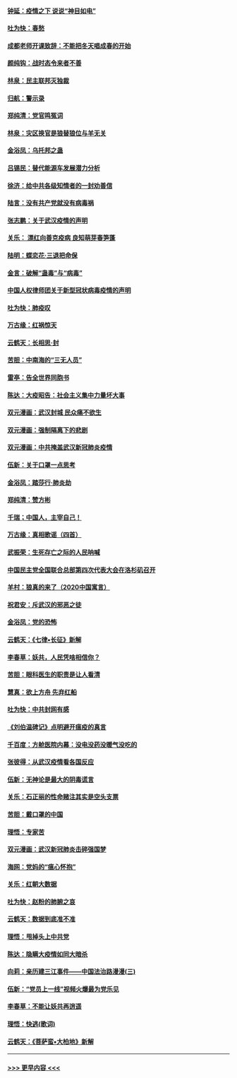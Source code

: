 #### [钟延：疫情之下 说说“神目如电”](../pages/nsc993/n11873121.md?t=02170244) 
#### [吐为快：春愁](../pages/nsc993/n11872801.md?t=02170244) 
#### [成都老师开课致辞：不能把冬天唱成春的开始](../pages/nsc993/n11872653.md?t=02170244) 
#### [颜纯钩：战时态令来者不善](../pages/nsc993/n11872011.md?t=02170244) 
#### [林泉：民主联邦灭独裁](../pages/nsc993/n11870998.md?t=02170244) 
#### [归航：警示录](../pages/nsc993/n11870963.md?t=02170244) 
#### [郑纯清：党官鸣冤词](../pages/nsc993/n11870938.md?t=02170244) 
#### [林泉：灾区换官是狼替狼位与羊无关](../pages/nsc993/n11870896.md?t=02170244) 
#### [金浴凤：乌托邦之蛊](../pages/nsc993/n11870879.md?t=02170244) 
#### [吕锡民：替代能源车发展潜力分析](../pages/nsc993/n11870656.md?t=02170244) 
#### [徐济：给中共各级知情者的一封劝善信](../pages/nsc993/n11868561.md?t=02170244) 
#### [陆言：没有共产党就没有病毒祸](../pages/nsc993/n11868232.md?t=02170244) 
#### [张志鹏：关于武汉疫情的声明](../pages/nsc993/n11867182.md?t=02170244) 
#### [关乐： 漂红向善克疫病 良知萌芽春笋蓬](../pages/nsc993/n11865710.md?t=02170244) 
#### [陆明：蝶恋花‧三退把命保](../pages/nsc993/n11865673.md?t=02170244) 
#### [金言：破解“蛊毒”与“病毒”](../pages/nsc993/n11864103.md?t=02170244) 
#### [中国人权律师团关于新型冠状病毒疫情的声明](../pages/nsc993/n11864249.md?t=02170244) 
#### [吐为快：肺疫叹](../pages/nsc993/n11864027.md?t=02170244) 
#### [万古缘：红祸惊天](../pages/nsc993/n11864079.md?t=02170244) 
#### [云鹤天：长相思‧封](../pages/nsc993/n11864006.md?t=02170244) 
#### [苦胆：中南海的“三无人员”](../pages/nsc993/n11862997.md?t=02170244) 
#### [雷亭：告全世界同胞书](../pages/nsc993/n11862572.md?t=02170244) 
#### [陈达：大疫昭告：社会主义集中力量坏大事](../pages/nsc993/n11859419.md?t=02170244) 
#### [双元漫画：武汉封城 民众痛不欲生](../pages/nsc993/n11859287.md?t=02170244) 
#### [双元漫画：强制隔离下的悲剧](../pages/nsc993/n11859244.md?t=02170244) 
#### [双元漫画：中共掩盖武汉新冠肺炎疫情](../pages/nsc993/n11858249.md?t=02170244) 
#### [伍新：关于口罩一点思考](../pages/nsc993/n11859195.md?t=02170244) 
#### [金浴凤：踏莎行‧肺炎劫](../pages/nsc993/n11858227.md?t=02170244) 
#### [郑纯清：赞方彬](../pages/nsc993/n11856803.md?t=02170244) 
#### [千瑞；中国人，主宰自己！](../pages/nsc993/n11856793.md?t=02170244) 
#### [万古缘：真相歌谣（四首）](../pages/nsc993/n11856263.md?t=02170244) 
#### [武振荣：生死存亡之际的人民呐喊](../pages/nsc993/n11856256.md?t=02170244) 
#### [中国民主党全国联合总部第四次代表大会在洛杉矶召开](../pages/nsc993/n11856344.md?t=02170244) 
#### [羊村：狼真的来了（2020中国寓言）](../pages/nsc993/n11856229.md?t=02170244) 
#### [祝君安：斥武汉的邪恶之徒](../pages/nsc993/n11855861.md?t=02170244) 
#### [金浴凤：党的恐怖](../pages/nsc993/n11855849.md?t=02170244) 
#### [云鹤天：《七律▪长征》新解](../pages/nsc993/n11855479.md?t=02170244) 
#### [李春草：妖共，人民凭啥相信你？](../pages/nsc993/n11855196.md?t=02170244) 
#### [苦胆：眼科医生的职责是让人看清](../pages/nsc993/n11853840.md?t=02170244) 
#### [慧真：欲上方舟 先弃红船](../pages/nsc993/n11853483.md?t=02170244) 
#### [吐为快：中共封网有感](../pages/nsc993/n11852575.md?t=02170244) 
#### [《刘伯温碑记》点明避开瘟疫的真言](../pages/nsc993/n11852128.md?t=02170244) 
#### [千百度：方舱医院内幕：没电没药没暖气没吃的](../pages/nsc993/n11850211.md?t=02170244) 
#### [张彼得：从武汉疫情看各国反应](../pages/nsc993/n11850102.md?t=02170244) 
#### [伍新：无神论是最大的阴毒谎言](../pages/nsc993/n11846129.md?t=02170244) 
#### [关乐：石正丽的性命赌注其实是空头支票](../pages/nsc993/n11846109.md?t=02170244) 
#### [苦胆：戴口罩的中国](../pages/nsc993/n11845576.md?t=02170244) 
#### [理悟：专家苦](../pages/nsc993/n11845564.md?t=02170244) 
#### [双元漫画：武汉新冠肺炎击碎强国梦](../pages/nsc993/n11843320.md?t=02170244) 
#### [海网：党妈的“瘟心怀抱”](../pages/nsc993/n11840740.md?t=02170244) 
#### [关乐：红朝大数据](../pages/nsc993/n11840675.md?t=02170244) 
#### [吐为快：赵粉的肺腑之哀](../pages/nsc993/n11840618.md?t=02170244) 
#### [云鹤天：数据到底准不准](../pages/nsc993/n11840325.md?t=02170244) 
#### [理悟：甩掉头上中共党](../pages/nsc993/n11838826.md?t=02170244) 
#### [陈达：隐瞒大疫情如同大暗杀](../pages/nsc993/n11838771.md?t=02170244) 
#### [向莉：亲历建三江事件——中国法治路漫漫(三)](../pages/nsc993/n11831825.md?t=02170244) 
#### [伍新：“党员上一线”视频火爆最为党乐见](../pages/nsc993/n11838200.md?t=02170244) 
#### [李春草：不能让妖共再逍遥](../pages/nsc993/n11838102.md?t=02170244) 
#### [理悟：快逃(歌词)](../pages/nsc993/n11838083.md?t=02170244) 
#### [云鹤天：《菩萨蛮▪大柏地》新解](../pages/nsc993/n11838059.md?t=02170244) 

----
#### [ >>> 更早内容 <<< ](../indexes/nsc993-earlier.md)
